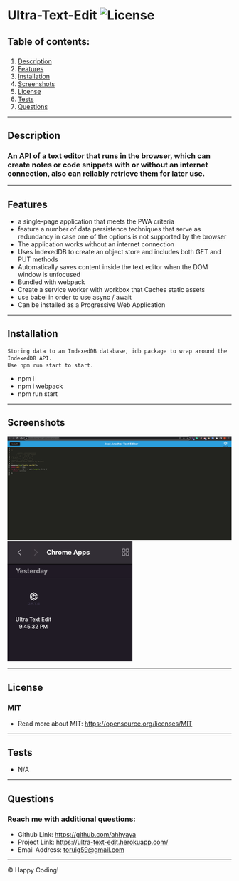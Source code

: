 # Ultra-Text-Edit  ![License](https://img.shields.io/badge/license-MIT-green)

## Table of contents:

###

1. [Description](#description)
2. [Features](#features)
3. [Installation](#installation)
4. [Screenshots](#screenshots)
5. [License](#license)
6. [Tests](#tests)
7. [Questions](#questions)

***

## Description

### An API of a text editor that runs in the browser, which can create notes or code snippets with or without an internet connection, also can reliably retrieve them for later use.

---

## Features

- a single-page application that meets the PWA criteria
- feature a number of data persistence techniques that serve as redundancy in case one of the options is not supported by the browser
- The application works without an internet connection
- Uses IndexedDB to create an object store and includes both GET and PUT methods
- Automatically saves content inside the text editor when the DOM window is unfocused
- Bundled with webpack
- Create a service worker with workbox that Caches static assets
- use babel in order to use async / await
- Can be installed as a Progressive Web Application

---

## Installation

    Storing data to an IndexedDB database, idb package to wrap around the IndexedDB API. 
    Use npm run start to start.

- npm i
- npm i webpack
- npm run start

---
## Screenshots
![Screenshots](./client/dist/assets/1.png)
![Screenshots](./client/dist/assets/2.png)

---

## License

### MIT

- Read more about MIT: https://opensource.org/licenses/MIT

---

## Tests

- N/A

---

## Questions

### Reach me with additional questions:

- Github Link: https://github.com/ahhyaya
- Project Link: https://ultra-text-edit.herokuapp.com/
- Email Address: toruig59@gmail.com

- - -
© Happy Coding!
